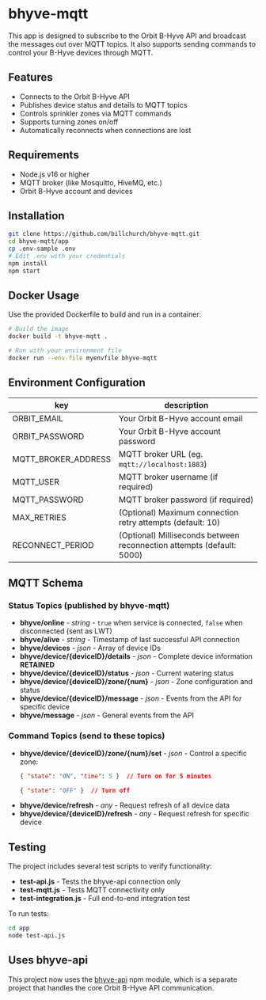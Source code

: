 #  bhyve-mqtt
This app is designed to subscribe to the Orbit B-Hyve API and broadcast the messages out over MQTT topics. It also supports sending commands to control your B-Hyve devices through MQTT.

## Features
- Connects to the Orbit B-Hyve API
- Publishes device status and details to MQTT topics
- Controls sprinkler zones via MQTT commands
- Supports turning zones on/off
- Automatically reconnects when connections are lost

## Requirements
- Node.js v16 or higher
- MQTT broker (like Mosquitto, HiveMQ, etc.)
- Orbit B-Hyve account and devices

## Installation

```bash
git clone https://github.com/billchurch/bhyve-mqtt.git
cd bhyve-mqtt/app
cp .env-sample .env
# Edit .env with your credentials
npm install
npm start
```

## Docker Usage
Use the provided Dockerfile to build and run in a container:

```bash
# Build the image
docker build -t bhyve-mqtt .

# Run with your environment file
docker run --env-file myenvfile bhyve-mqtt
```

## Environment Configuration

| key                  | description                                                           |
|----------------------|-----------------------------------------------------------------------|
| ORBIT_EMAIL          | Your Orbit B-Hyve account email                                       |
| ORBIT_PASSWORD       | Your Orbit B-Hyve account password                                    |
| MQTT_BROKER_ADDRESS  | MQTT broker URL (eg. `mqtt://localhost:1883`)                         |
| MQTT_USER            | MQTT broker username (if required)                                    |
| MQTT_PASSWORD        | MQTT broker password (if required)                                    |
| MAX_RETRIES          | (Optional) Maximum connection retry attempts (default: 10)            |
| RECONNECT_PERIOD     | (Optional) Milliseconds between reconnection attempts (default: 5000) |

## MQTT Schema

### Status Topics (published by bhyve-mqtt)
* **bhyve/online** - _string_ - `true` when service is connected, `false` when disconnected (sent as LWT)
* **bhyve/alive** - _string_ - Timestamp of last successful API connection
* **bhyve/devices** - _json_ - Array of device IDs
* **bhyve/device/{deviceID}/details** - _json_ - Complete device information **RETAINED**
* **bhyve/device/{deviceID}/status** - _json_ - Current watering status
* **bhyve/device/{deviceID}/zone/{num}** - _json_ - Zone configuration and status
* **bhyve/device/{deviceID}/message** - _json_ - Events from the API for specific device
* **bhyve/message** - _json_ - General events from the API

### Command Topics (send to these topics)
* **bhyve/device/{deviceID}/zone/{num}/set** - _json_ - Control a specific zone:
  ```json
  { "state": "ON", "time": 5 }  // Turn on for 5 minutes
  ```
  ```json
  { "state": "OFF" }  // Turn off
  ```
* **bhyve/device/refresh** - _any_ - Request refresh of all device data
* **bhyve/device/{deviceID}/refresh** - _any_ - Request refresh for specific device

## Testing
The project includes several test scripts to verify functionality:

* **test-api.js** - Tests the bhyve-api connection only
* **test-mqtt.js** - Tests MQTT connectivity only
* **test-integration.js** - Full end-to-end integration test

To run tests:
```bash
cd app
node test-api.js
```

## Uses bhyve-api
This project now uses the [bhyve-api](https://github.com/billchurch/bhyve-api) npm module, which is a separate project that handles the core Orbit B-Hyve API communication.

